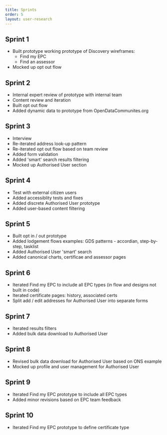 ```yaml
---
title: Sprints 
order: 5
layout: user-research
---
```

## Sprint 1
- Built prototype working prototype of Discovery wireframes: 
	- Find my EPC
	- Find an assessor
- Mocked up opt out flow

## Sprint 2
- Internal expert review of prototype with internal team
- Content review and iteration
- Built opt out flow
- Added dynamic data to prototype from OpenDataCommunites.org

## Sprint 3
- Interview 
- Re-iterated address look-up pattern
- Re-iterated opt out flow based on team review
- Added form validation
- Added 'smart' search results filtering
- Mocked up Authorised User section


## Sprint 4
- Test with external citizen users
- Added accessiblity tests and fixes
- Added discrete Authorised User prototype
- Added user-based content filtering

## Sprint 5
- Built opt in / out prototype
- Added lodgement flows examples: GDS patterns - accordian, step-by-step, tasklist
- Added Authorised User 'smart' search
- Added canonical charts, certificae and assessor pages

## Sprint 6
- Iterated Find my EPC to include all EPC types (in flow and designs not built in code)
- Iterated certificate pages: history, associated certs
- Split add / edit addresses for Authorised User into separate forms

## Sprint 7
- Iterated results filters
- Added bulk data download to Authorised User

## Sprint 8
- Revised bulk data download for Authorised User based on ONS example
- Mocked up profile and user management for Authorised User


## Sprint 9
- Iterated Find my EPC prototype to include all EPC types
- Added minor revisions based on EPC team feedback

## Sprint 10
 - Iterated Find my EPC prototype to define certificate type


